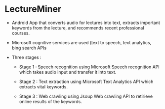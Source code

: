 # LectureMiner


- Android App that converts audio for lectures into text, extracts important keywords from the lecture, and recommends recent 
  professional courses.
- Microsoft cognitive services are used (text to speech, text analytics, bing search APIs

- Three stages :

  - Stage 1 : Speech recognition using Microsoft Speech recognition API which takes audio input and transfer it into text.

  - Stage 2 : Text extraction using Microsoft Text Analytics API which extracts vital keywords.
  
  - Stage 3 : Web crawling using Jsoup Web crawling API to retirieve online results of the keywords.
